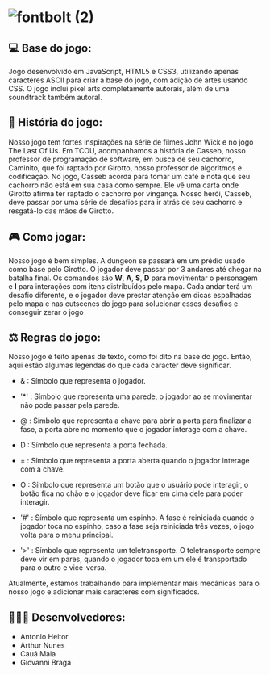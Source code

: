 # ![fontbolt (2)](https://github.com/giovannibragasv/theCassebOfUs/assets/119082080/e49debc7-4ba4-4790-a7c1-8a4ba7a2c196)


## 💻 Base do jogo:
Jogo desenvolvido em JavaScript, HTML5 e CSS3, utilizando apenas caracteres ASCII para criar a base do jogo, com adição de artes usando CSS. O jogo inclui pixel arts completamente autorais, além de uma soundtrack também autoral.

## 📜 História do jogo: 
Nosso jogo tem fortes inspirações na série de filmes John Wick e no jogo The Last Of Us. Em TCOU, acompanhamos a história de Casseb, nosso professor de programação de software, em busca de seu cachorro, Caminito, que foi raptado por Girotto, nosso professor de algoritmos e codificação. No jogo, Casseb acorda para tomar um café e nota que seu cachorro não está em sua casa como sempre. Ele vê uma carta onde Girotto afirma ter raptado o cachorro por vingança. Nosso herói, Casseb, deve passar por uma série de desafios para ir atrás de seu cachorro e resgatá-lo das mãos de Girotto.

## 🎮 Como jogar: 
Nosso jogo é bem simples. A dungeon se passará em um prédio usado como base pelo Girotto. O jogador deve passar por 3 andares até chegar na batalha final. Os comandos são **W**, **A**, **S**, **D** para movimentar o personagem e **I** para interações com itens distribuídos pelo mapa. Cada andar terá um desafio diferente, e o jogador deve prestar atenção em dicas espalhadas pelo mapa e nas cutscenes do jogo para solucionar esses desafios e conseguir zerar o jogo

## ⚖️ Regras do jogo: 
Nosso jogo é feito apenas de texto, como foi dito na base do jogo. Então, aqui estão algumas legendas do que cada caracter deve significar.

* & : Símbolo que representa o jogador.

* '*' : Símbolo que representa uma parede, o jogador ao se movimentar não pode passar pela parede.

* @ : Símbolo que representa a chave para abrir a porta para finalizar a fase, a porta abre no momento que o jogador interage com a chave.

* D : Símbolo que representa a porta fechada.

* = : Símbolo que representa a porta aberta quando o jogador interage com a chave.
 
* O : Símbolo que representa um botão que o usuário pode interagir, o botão fica no chão e o jogador deve ficar em cima dele para poder interagir.

* '#' : Símbolo que representa um espinho. A fase é reiniciada quando o jogador toca no espinho, caso a fase seja reiniciada três vezes, o jogo volta para o menu principal.

* '>' : Símbolo que representa um teletransporte. O teletransporte sempre deve vir em pares, quando o jogador toca em um ele é transportado para o outro e vice-versa.


Atualmente, estamos trabalhando para implementar mais mecânicas para o nosso jogo e adicionar mais caracteres com significados.

## 👨🏻‍💻 Desenvolvedores: 
* Antonio Heitor
* Arthur Nunes
* Cauã Maia
* Giovanni Braga
 

